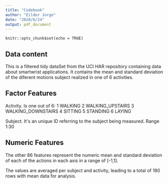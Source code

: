 ```yaml
---
title: "Codebook"
author: "Eilder Jorge"
date: "2020/6/24"
output: pdf_document
---
```


```{r setup, include=FALSE}
knitr::opts_chunk$set(echo = TRUE)
```
## Data content
This is a filtered tidy dataSet from the UCI HAR repository containing data about smartwrist applications.
It contains the mean and standard deviation of the diferent motions subject realized in one of 6 activities.


## Factor Features
Activity. Is one out of 6: 
1 WALKING
2 WALKING_UPSTAIRS
3 WALKING_DOWNSTAIRS
4 SITTING
5 STANDING
6 LAYING

Subject. It's an unique ID referring to the subject being measured.
Range 1:30
## Numeric Features
The other 86 features represent the numeric mean and standard deviation of each of the actions in each axis in a range of [-1,1].

The values are averaged per subject and activity, leading to a total of 180 rows with mean data for analysis.
 

